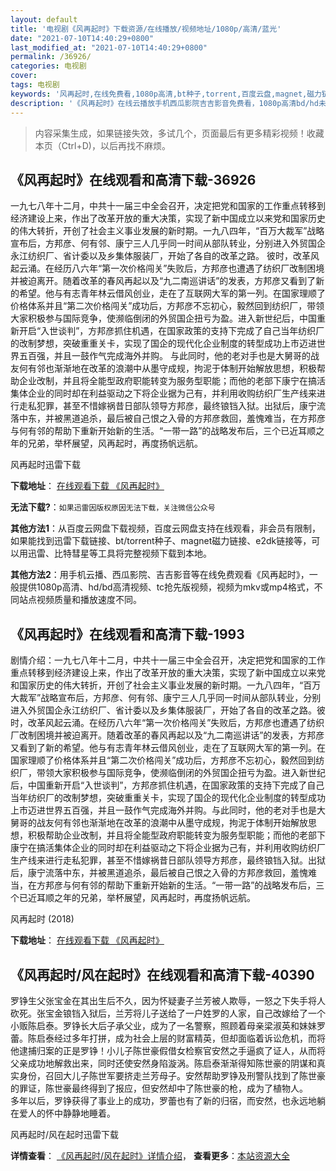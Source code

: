 ```yaml
---
layout: default
title: '电视剧《风再起时》下载资源/在线播放/视频地址/1080p/高清/蓝光'
date: "2021-07-10T14:40:29+0800"
last_modified_at: "2021-07-10T14:40:29+0800"
permalink: /36926/
categories: 电视剧
cover:
tags: 电视剧
keywords: '风再起时,在线免费看,1080p高清,bt种子,torrent,百度云盘,magnet,磁力链,迅雷下载资源'
description: '《风再起时》在线云播放手机西瓜影院吉吉影音免费看，1080p高清bd/hd未删减完整版和tc抢先枪版，mkv/mp4格式，附带bt/torrent种子、magnet/磁力链、百度云盘、网盘资源迅雷下载链接'
---
```


>内容采集生成，如果链接失效，多试几个，页面最后有更多精彩视频！收藏本页（Ctrl+D)，以后再找不麻烦。


## 《风再起时》在线观看和高清下载-36926

一九七八年十二月，中共十一届三中全会召开，决定把党和国家的工作重点转移到经济建设上来，作出了改革开放的重大决策，实现了新中国成立以来党和国家历史的伟大转折，开创了社会主义事业发展的新时期。一九八四年，“百万大裁军”战略宣布后，方邦彦、何有邻、康宁三人几乎同一时间从部队转业，分别进入外贸国企永江纺织厂、省计委以及乡集体服装厂，开始了各自的改革之路。 彼时，改革风起云涌。在经历八六年“第一次价格闯关”失败后，方邦彦也遭遇了纺织厂改制困境并被迫离开。随着改革的春风再起以及“九二南巡讲话”的发表，方邦彦又看到了新的希望。他与有志青年林云借风创业，走在了互联网大军的第一列。在国家理顺了价格体系并且“第二次价格闯关”成功后，方邦彦不忘初心，毅然回到纺织厂，带领大家积极参与国际竞争，使濒临倒闭的外贸国企扭亏为盈。进入新世纪后，中国重新开启“入世谈判”，方邦彦抓住机遇，在国家政策的支持下完成了自己当年纺织厂的改制梦想，突破重重关卡，实现了国企的现代化企业制度的转型成功上市迈进世界五百强，并且一鼓作气完成海外并购。 与此同时，他的老对手也是大舅哥的战友何有邻也渐渐地在改革的浪潮中从墨守成规，拘泥于体制开始解放思想，积极帮助企业改制，并且将全能型政府职能转变为服务型职能；而他的老部下康宁在搞活集体企业的同时却在利益驱动之下将企业据为己有，并利用收购纺织厂生产线来进行走私犯罪，甚至不惜嫁祸昔日部队领导方邦彦，最终锒铛入狱。出狱后，康宁流落中东，并被黑道追杀，最后被自己恨之入骨的方邦彦救回，羞愧难当，在方邦彦与何有邻的帮助下重新开始新的生活。“一带一路”的战略发布后，三个已近耳顺之年的兄弟，举杯展望，风再起时，再度扬帆远航。


风再起时迅雷下载

**下载地址**： [在线观看下载 《风再起时》](https://www.993dy.com//vod-detail-id-31714.html) 


**无法下载?**：`如果迅雷因版权原因无法下载，关注微信公众号 `

**其他方法1**：从百度云网盘下载视频，百度云网盘支持在线观看，非会员有限制，如果能找到迅雷下载链接、bt/torrent种子、magnet磁力链接、e2dk链接等，可以用迅雷、比特彗星等工具将完整视频下载到本地。

**其他方法2**：用手机云播、西瓜影院、吉吉影音等在线免费观看《风再起时》，一般提供1080p高清、hd/bd高清视频、tc抢先版视频，视频为mkv或mp4格式，不同站点视频质量和播放速度不同。


## 《风再起时》在线观看和高清下载-1993

剧情介绍：一九七八年十二月，中共十一届三中全会召开，决定把党和国家的工作重点转移到经济建设上来，作出了改革开放的重大决策，实现了新中国成立以来党和国家历史的伟大转折，开创了社会主义事业发展的新时期。一九八四年，“百万大裁军”战略宣布后，方邦彦、何有邻、康宁三人几乎同一时间从部队转业，分别进入外贸国企永江纺织厂、省计委以及乡集体服装厂，开始了各自的改革之路。彼时，改革风起云涌。在经历八六年“第一次价格闯关”失败后，方邦彦也遭遇了纺织厂改制困境并被迫离开。随着改革的春风再起以及“九二南巡讲话”的发表，方邦彦又看到了新的希望。他与有志青年林云借风创业，走在了互联网大军的第一列。在国家理顺了价格体系并且“第二次价格闯关”成功后，方邦彦不忘初心，毅然回到纺织厂，带领大家积极参与国际竞争，使濒临倒闭的外贸国企扭亏为盈。进入新世纪后，中国重新开启“入世谈判”，方邦彦抓住机遇，在国家政策的支持下完成了自己当年纺织厂的改制梦想，突破重重关卡，实现了国企的现代化企业制度的转型成功上市迈进世界五百强，并且一鼓作气完成海外并购。与此同时，他的老对手也是大舅哥的战友何有邻也渐渐地在改革的浪潮中从墨守成规，拘泥于体制开始解放思想，积极帮助企业改制，并且将全能型政府职能转变为服务型职能；而他的老部下康宁在搞活集体企业的同时却在利益驱动之下将企业据为己有，并利用收购纺织厂生产线来进行走私犯罪，甚至不惜嫁祸昔日部队领导方邦彦，最终锒铛入狱。出狱后，康宁流落中东，并被黑道追杀，最后被自己恨之入骨的方邦彦救回，羞愧难当，在方邦彦与何有邻的帮助下重新开始新的生活。“一带一路”的战略发布后，三个已近耳顺之年的兄弟，举杯展望，风再起时，再度扬帆远航。


风再起时 (2018)

**下载地址**： [在线观看下载 《风再起时》](https://www.btbtdy.me/btdy/dy14927.html) 


## 《风再起时/风在起时》在线观看和高清下载-40390

罗铮生父张宝金在其出生后不久，因为怀疑妻子兰芳被人欺辱，一怒之下失手将人砍死。张宝金锒铛入狱后，兰芳将儿子送给了一户姓罗的人家，自己改嫁给了一个小贩陈启泰。罗铮长大后子承父业，成为了一名警察，照顾着母亲梁淑英和妹妹罗蕾。陈启泰经过多年打拼，成为社会上层的财富精英，但却面临着诉讼危机，而将他逮捕归案的正是罗铮！小儿子陈世豪假借女检察官安然之手逼疯了证人，从而将父亲成功地解救出来，同时还使安然身陷漩涡。陈启泰渐渐得知陈世豪的阴谋和真实身份，召回大儿子陈世军要挤走兰芳母子。安然帮助罗铮及刑警队找到了陈世豪的罪证，陈世豪最终得到了报应，但安然却中了陈世豪的枪，成为了植物人。　　多年以后，罗铮获得了事业上的成功，罗蕾也有了新的归宿，而安然，也永远地躺在爱人的怀中静静地睡着。


风再起时/风在起时迅雷下载

**详情查看**： [《风再起时/风在起时》详情介绍](/movie/40390/)， **查看更多**：[本站资源大全](/movie/t/all/)

